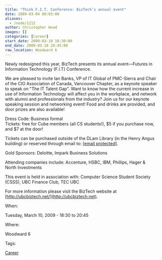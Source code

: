 ```yaml
---
title: "Think F.I.T. Conference: BizTech’s annual event"
date: 2009-03-04 00:03:00
aliases:
  - /node/1212
author: Christopher Head
images: []
categories: [Career]
start_date: 2009-03-10 18:30:00
end_date: 2009-03-10 20:45:00
raw_location: Woodward 6
---
```


Newly redesigned this year, BizTech presents its annual event—Futures in Information Technology (F.I.T) Conference.

We are pleased to invite Ian Banks, VP of IT Global of PMC-Sierra and Chair of the CIO Association of Canada, Vancouver Chapter, as a keynote speaker to speak on "The IT Talent Gap". Want to know how the current increase in use of Information Technology will affect you in the workplace, and network with alumni and professionals from the industry? Join us for our keynote speaking session and networking event! Food and drinks are provided, and door prizes are also available!

Dress Code: Business formal \
Tickets: free for Cube members (all CS students!), $5 if you purchase now, and $7 at the door!

Tickets can be purchased outside of the DLam Library (in the Henry Angus building) or reserved through email to: [\[email protected\]](/cdn-cgi/l/email-protection#2a5f48494843505e4f49426a4d474b434604494547).

Gold Sponsors: Deloitte, Impark Business Solutions

Attending companies include: Accenture, HSBC, IBM, Phillips, Hager & North Investments

This event is held in association with: Computer Science Student Society (CSSS), UBC Finance Club, TEC UBC

For more information please visit the BizTech website at [http://ubcbiztech.net/](http://ubcbiztech.net).

When:

Tuesday, March 10, 2009 - 18:30 to 20:45

Where:

Woodward 6

Tags:

[Career](/career)
